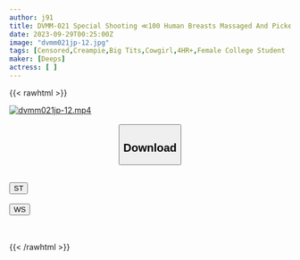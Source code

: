 ```yaml
---
author: j91
title: DVMM-021 Special Shooting ≪100 Human Breasts Massaged And Picked Up≫ Returns! Vol.02 Once Again, “Let’s Energize Japan With The Power Of Breasts!” ! ” Call The Big-breasted Girl → Immediately Rub It Again → → This Time Until SEX! ! Massage The Raw Breasts Of A Shy Blushing Amateur Girl, Seduce Her And Have Sex On The Street! The Big Tits Gave Me Permission To Do It After I Rubbed Them For The Second Time...
date: 2023-09-29T00:25:00Z
image: "dvmm021jp-12.jpg"
tags: [Censored,Creampie,Big Tits,Cowgirl,4HR+,Female College Student	]
maker: [Deeps]
actress: [ ]
---
```



{{< rawhtml >}}

<div class="video" data-videoid="3D3RAVlQa9IdgJd">
    <a href="javascript:;">
        <img src="https://my.j91.asia/posts/dvmm021jp-12/dvmm021jp-12.jpg" width="WIDTH" height="HEIGHT" alt="dvmm021jp-12.mp4" loading="lazy">
    </a>
</div>

<script type="text/javascript" src="https://j91.asia/asset/on-demand-st.js"></script>

<br>
  <link rel="stylesheet" href="https://j91.asia/asset/bs5.css">
  
  <center>
  <button class="btn btn-primary" type="button" data-bs-toggle="collapse" data-bs-target=".multi-collapse" aria-expanded="false" aria-controls="multiCollapseExample1 multiCollapseExample2"><h2>Download</h2></button></center>
</p>
<div class="row">
  <div class="col">
    <div class="collapse multi-collapse" id="multiCollapseExample1">
      <div class="card card-body">
	      	      <br>
<div class="buttons">  
<a href="https://streamtape.to/v/3D3RAVlQa9IdgJd"><button class="btn-hover color-3"><i class="fa fa-download"></i> ST</button></a></div>
    </div>
  </div>
</div>
  <div class="col">
    <div class="collapse multi-collapse" id="multiCollapseExample2">
      <div class="card card-body">
	      <br>
<div class="buttons">
    <a href="https://wolfstream.tv/2mgvhryqoiq0"><button class="btn-hover color-9"><i class="fa fa-download"></i> WS</button></a></div>
<br><br>
      </div>
    </div>
  </div>
</div>

{{< /rawhtml >}}
